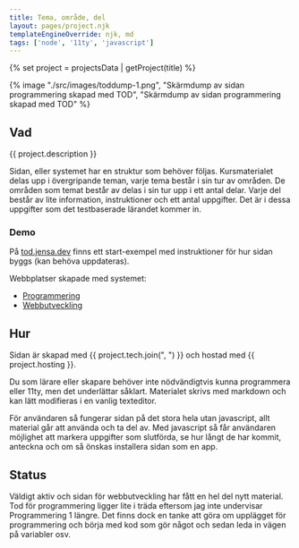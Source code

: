 ```yaml
---
title: Tema, område, del
layout: pages/project.njk
templateEngineOverride: njk, md
tags: ['node', '11ty', 'javascript']
---
```


{% set project = projectsData | getProject(title) %}

{% image "./src/images/toddump-1.png", "Skärmdump av sidan programmering skapad med TOD",  "Skärmdump av sidan programmering skapad med TOD" %}

## Vad

{{ project.description }}

Sidan, eller systemet har en struktur som behöver följas. Kursmaterialet delas upp i övergripande teman, varje tema består i sin tur av områden. De områden som temat består av delas i sin tur upp i ett antal delar. Varje del består av lite information, instruktioner och ett antal uppgifter. Det är i dessa uppgifter som det testbaserade lärandet kommer in.

### Demo

På [tod.jensa.dev](https://tod.jensa.dev) finns ett start-exempel med instruktioner för hur sidan byggs (kan behöva uppdateras).

Webbplatser skapade med systemet:

-   [Programmering](https://programmering.jensa.xyz/)
-   [Webbutveckling](https://webbutveckling.jensa.dev/)

## Hur

Sidan är skapad med {{ project.tech.join(", ") }} och hostad med {{ project.hosting }}.

Du som lärare eller skapare behöver inte nödvändigtvis kunna programmera eller 11ty, men det underlättar såklart. Materialet skrivs med markdown och kan lätt modifieras i en vanlig texteditor.

För användaren så fungerar sidan på det stora hela utan javascript, allt material går att använda och ta del av. Med javascript så får användaren möjlighet att markera uppgifter som slutförda, se hur långt de har kommit, anteckna och om så önskas installera sidan som en app.

## Status

Väldigt aktiv och sidan för webbutveckling har fått en hel del nytt material. Tod för programmering ligger lite i träda eftersom jag inte undervisar Programmering 1 längre. Det finns dock en tanke att göra om upplägget för programmering och börja med kod som gör något och sedan leda in vägen på variabler osv.
